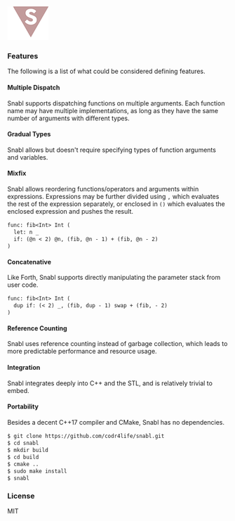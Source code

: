 ![Logo](logo.png?raw=true)

### Features
The following is a list of what could be considered defining features.

#### Multiple Dispatch
Snabl supports dispatching functions on multiple arguments. Each function name may have multiple implementations, as long as they have the same number of arguments with different types.

#### Gradual Types
Snabl allows but doesn't require specifying types of function arguments and variables.

#### Mixfix
Snabl allows reordering functions/operators and arguments within expressions. Expressions may be further divided using ```,``` which evaluates the rest of the expression separately, or enclosed in ```()``` which evaluates the enclosed expression and pushes the result.

```
func: fib<Int> Int (
  let: n _
  if: (@n < 2) @n, (fib, @n - 1) + (fib, @n - 2)
)
```

#### Concatenative
Like Forth, Snabl supports directly manipulating the parameter stack from user code.

```
func: fib<Int> Int (
  dup if: (< 2) _, (fib, dup - 1) swap + (fib, - 2)
)
```

#### Reference Counting
Snabl uses reference counting instead of garbage collection, which leads to more predictable performance and resource usage.

#### Integration
Snabl integrates deeply into C++ and the STL, and is relatively trivial to embed.

#### Portability
Besides a decent C++17 compiler and CMake, Snabl has no dependencies.

```
$ git clone https://github.com/codr4life/snabl.git
$ cd snabl
$ mkdir build
$ cd build
$ cmake ..
$ sudo make install
$ snabl
```

### License
MIT